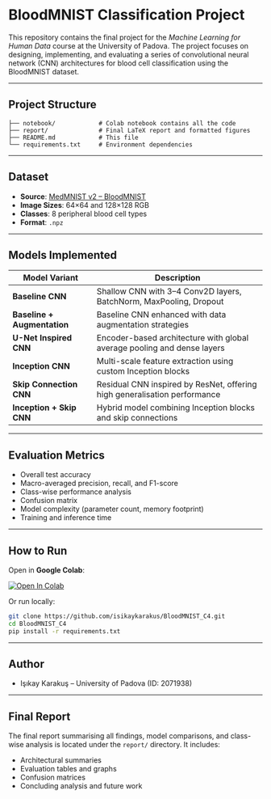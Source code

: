 # BloodMNIST Classification Project

This repository contains the final project for the *Machine Learning for Human Data* course at the University of Padova. The project focuses on designing, implementing, and evaluating a series of convolutional neural network (CNN) architectures for blood cell classification using the BloodMNIST dataset.

---

## Project Structure
```
├── notebook/            # Colab notebook contains all the code
├── report/              # Final LaTeX report and formatted figures
├── README.md            # This file
└── requirements.txt     # Environment dependencies
```

---

## Dataset
- **Source**: [MedMNIST v2 – BloodMNIST](https://zenodo.org/records/10519652)
- **Image Sizes**: 64×64 and 128×128 RGB
- **Classes**: 8 peripheral blood cell types
- **Format**: `.npz` 

---

## Models Implemented
| Model Variant             | Description                                                                 |
|---------------------------|-----------------------------------------------------------------------------|
| **Baseline CNN**          | Shallow CNN with 3–4 Conv2D layers, BatchNorm, MaxPooling, Dropout          |
| **Baseline + Augmentation** | Baseline CNN enhanced with data augmentation strategies                    |
| **U-Net Inspired CNN**    | Encoder-based architecture with global average pooling and dense layers     |
| **Inception CNN**         | Multi-scale feature extraction using custom Inception blocks                |
| **Skip Connection CNN**   | Residual CNN inspired by ResNet, offering high generalisation performance   |
| **Inception + Skip CNN**  | Hybrid model combining Inception blocks and skip connections                |

---

## Evaluation Metrics
- Overall test accuracy
- Macro-averaged precision, recall, and F1-score
- Class-wise performance analysis
- Confusion matrix
- Model complexity (parameter count, memory footprint)
- Training and inference time

---

## How to Run
Open in **Google Colab**:

[![Open In Colab](https://colab.research.google.com/assets/colab-badge.svg)]([[https://colab.research.google.com/github/isikaykarakus/BloodMNIST_C4/blob/main/notebooks/bloodmnist_main.ipynb]](https://colab.research.google.com/drive/1h9BRGG5LXs4-4bFlz_fW9WpD_VR7FGFf#scrollTo=7-PLkEVF_Ynu)(https://colab.research.google.com/drive/1h9BRGG5LXs4-4bFlz_fW9WpD_VR7FGFf#scrollTo=BViuHkhlCEir))

Or run locally:
```bash
git clone https://github.com/isikaykarakus/BloodMNIST_C4.git
cd BloodMNIST_C4
pip install -r requirements.txt
```

---

## Author
- Işıkay Karakuş – University of Padova (ID: 2071938)

---

## Final Report
The final report summarising all findings, model comparisons, and class-wise analysis is located under the `report/` directory. It includes:
- Architectural summaries
- Evaluation tables and graphs
- Confusion matrices
- Concluding analysis and future work

